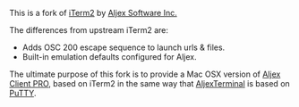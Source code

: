 This is a fork of <a href="https://iterm2.com">iTerm2</a> by <a href="http://www.aljex.com">Aljex Software Inc.</a>

The differences from upstream iTerm2 are:

* Adds OSC 200 escape sequence to launch urls & files.
* Built-in emulation defaults configured for Aljex.

The ultimate purpose of this fork is to provide a Mac OSX version of <a href="http://www.aljex.com/misc/Aljex_Client_7.5.6.exe">Aljex Client PRO</a>, based on iTerm2 in the same way that <a href="http://github.com/aljex/aljex-client">AljexTerminal</a> is based on <a href="http://www.chiark.greenend.org.uk/~sgtatham/putty/">PuTTY</a>.
